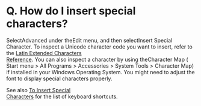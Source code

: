 # Q. How do I insert special characters?

SelectAdvanced under theEdit menu, and then selectInsert Special
Character. To inspect a Unicode character code you want to insert, refer to
the
[Latin Extended Characters \
Reference](../../howto/edit/special_char_sample).
You can also inspect a character by using theCharacter Map ( Start menu > All Programs >
Accessories > System Tools > Character Map) if installed in your Windows Operating System. You
might need to adjust the font to display special characters properly.

See also [To Insert Special \
Characters](../../howto/edit/edit_special_char) for the list of keyboard shortcuts.
